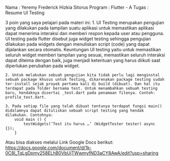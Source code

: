Nama		: Yeremy Frederick Hizkia Sitorus
Program	    : Flutter - A 
Tugas		: Resume UI Testing


3 poin yang saya pelajari pada materi ini:
    1. UI Testing merupakan pengujian yang dilakukan pada tampilan suatu aplikasi untuk memastikan aplikasi dapat menerima interaksi dan memberi respon kepada user atau pengguna. UI testing pada flutter disebut juga widget testing sehingga pengujian dilakukan pada widgets dengan menuliskan script (code) yang dapat dijalankan secara otomatis. Keuntungan UI testing yaitu untuk memastikan seluruh widget memberi tampilan yang sesuai, memastikan seluruh interaksi dapat diteima dengan baik, juga menjadi ketentuan yang harus diikuti saat diperlukan perubahan pada widget.

    2. Untuk melakukan sebuah pengujian kita tidak perlu lagi menginstal sebuah package khusus untuk Testing, dikarenakan package testing sudah ter-install sejak proyek pertama kali di build (dibuat). Dan hal itu terdapat pada folder bernama test. Untuk menambahkan sebuah testing baru, hendaknya disertai _test.dart pada penamaan filenya. Contoh: profile_test.dart.

    3. Pada setiap file yang telah dibuat tentunya terdapat fungsi main() didalamnya dapat dituliskan sebuah script testing yang hendak dilakukan. Contohnya:
        void main () {
            testWidgets(‘Test itu harus …’ (WidgetTester tester) async {});
        }


Atau bisa diakses melalui Link Google Docs berikut:
https://docs.google.com/document/d/1k-0C8l_TqLgDpmy258ELhB0VbUjTWwmyfND3aCY8AwA/edit?usp=sharing

